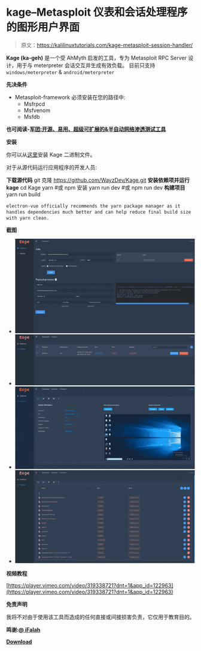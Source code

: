 # kage–Metasploit 仪表和会话处理程序的图形用户界面

> 原文：<https://kalilinuxtutorials.com/kage-metasploit-session-handler/>

**Kage (ka-geh)** 是一个受 AhMyth 启发的工具，专为 Metasploit RPC Server 设计，用于与 meterpreter 会话交互并生成有效负载。
目前只支持`windows/meterpreter` & `android/meterpreter`

**先决条件**

*   Metasploit-framework 必须安装在您的路径中:
    *   Msfrpcd
    *   Msfvenom
    *   Msfdb

**也可阅读-[军团:开源、易用、超级可扩展的&半自动网络渗透测试工具](https://kalilinuxtutorials.com/legion-penetration-testing/)**

**安装**

你可以从[这里](https://github.com/WayzDev/Kage/releases)安装 Kage 二进制文件。

对于从源代码运行应用程序的开发人员:

**下载源代码** git 克隆 https://github.com/WayzDev/Kage.git
**安装依赖项并运行 kage** cd Kage
yarn #或 npm 安装
yarn run dev #或 npm run dev
**构建项目** yarn run build

```
electron-vue officially recommends the yarn package manager as it handles dependencies much better and can help reduce final build size with yarn clean.

```

**截图**

*   ![](img/c8e83115139d90491af821eb1b0b2a9e.png)
*   ![](img/66403265d01163121042334f9e999766.png)
*   ![](img/9109a11d375fd8d0ca7a3e37c8284c0f.png)
*   ![](img/11077be62e1907e25b2d6152cca20f2b.png)

**视频教程**

[https://player.vimeo.com/video/319338721?dnt=1&app_id=122963](https://player.vimeo.com/video/319338721?dnt=1&app_id=122963)

**免责声明**

我将不对由于使用该工具而造成的任何直接或间接损害负责，它仅用于教育目的。

**鸣谢:**[**@ iFalah**](https://twitter.com/ifalah_)

**[**Download**](https://github.com/WayzDev/Kage)**